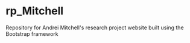 # rp_Mitchell
Repository for Andrei Mitchell's research project website built using the Bootstrap framework
